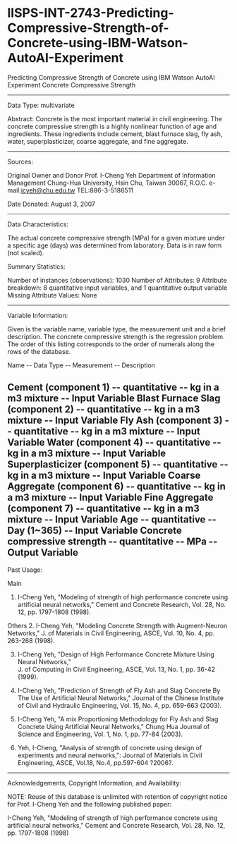 # llSPS-INT-2743-Predicting-Compressive-Strength-of-Concrete-using-IBM-Watson-AutoAI-Experiment
Predicting Compressive Strength of Concrete using  IBM Watson AutoAI Experiment
Concrete Compressive Strength 

---------------------------------

Data Type: multivariate
 
Abstract: Concrete is the most important material in civil engineering. The 
concrete compressive strength is a highly nonlinear function of age and 
ingredients. These ingredients include cement, blast furnace slag, fly ash, 
water, superplasticizer, coarse aggregate, and fine aggregate.

---------------------------------

Sources: 

  Original Owner and Donor
  Prof. I-Cheng Yeh
  Department of Information Management 
  Chung-Hua University, 
  Hsin Chu, Taiwan 30067, R.O.C.
  e-mail:icyeh@chu.edu.tw
  TEL:886-3-5186511

  Date Donated: August 3, 2007
 
---------------------------------

Data Characteristics:
    
The actual concrete compressive strength (MPa) for a given mixture under a 
specific age (days) was determined from laboratory. Data is in raw form (not scaled). 

Summary Statistics: 

Number of instances (observations): 1030
Number of Attributes: 9
Attribute breakdown: 8 quantitative input variables, and 1 quantitative output variable
Missing Attribute Values: None

---------------------------------

Variable Information:

Given is the variable name, variable type, the measurement unit and a brief description. 
The concrete compressive strength is the regression problem. The order of this listing 
corresponds to the order of numerals along the rows of the database. 

Name -- Data Type -- Measurement -- Description

Cement (component 1) -- quantitative -- kg in a m3 mixture -- Input Variable
Blast Furnace Slag (component 2) -- quantitative -- kg in a m3 mixture -- Input Variable
Fly Ash (component 3) -- quantitative -- kg in a m3 mixture -- Input Variable
Water (component 4) -- quantitative -- kg in a m3 mixture -- Input Variable
Superplasticizer (component 5) -- quantitative -- kg in a m3 mixture -- Input Variable
Coarse Aggregate (component 6) -- quantitative -- kg in a m3 mixture -- Input Variable
Fine Aggregate (component 7) -- quantitative -- kg in a m3 mixture -- Input Variable
Age -- quantitative -- Day (1~365) -- Input Variable
Concrete compressive strength -- quantitative -- MPa -- Output Variable 
---------------------------------

Past Usage: 

Main
1. I-Cheng Yeh, "Modeling of strength of high performance concrete using artificial 
neural networks," Cement and Concrete Research, Vol. 28, No. 12, pp. 1797-1808 (1998).

Others
2. I-Cheng Yeh, "Modeling Concrete Strength with Augment-Neuron Networks," J. of 
Materials in Civil Engineering, ASCE, Vol. 10, No. 4, pp. 263-268 (1998).

3. I-Cheng Yeh, "Design of High Performance Concrete Mixture Using Neural Networks,"  
J. of Computing in Civil Engineering, ASCE, Vol. 13, No. 1, pp. 36-42 (1999).

4. I-Cheng Yeh, "Prediction of Strength of Fly Ash and Slag Concrete By The Use of 
Artificial Neural Networks," Journal of the Chinese Institute of Civil and Hydraulic 
Engineering, Vol. 15, No. 4, pp. 659-663 (2003).

5. I-Cheng Yeh, "A mix Proportioning Methodology for Fly Ash and Slag Concrete Using 
Artificial Neural Networks," Chung Hua Journal of Science and Engineering, Vol. 1, No. 
1, pp. 77-84 (2003).

6. Yeh, I-Cheng, "Analysis of strength of concrete using design of experiments and 
neural networks,": Journal of Materials in Civil Engineering, ASCE, Vol.18, No.4, 
pp.597-604 ?2006?.

---------------------------------

Acknowledgements, Copyright Information, and Availability:

NOTE: Reuse of this database is unlimited with retention of copyright notice for 
Prof. I-Cheng Yeh and the following published paper:

I-Cheng Yeh, "Modeling of strength of high performance concrete using artificial 
neural networks," Cement and Concrete Research, Vol. 28, No. 12, pp. 1797-1808 (1998)



